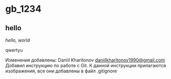 # gb_1234
## hello

*hello, world*


qwertyu

Изменения добавлены:
Daniil Kharitonov
daniilkharitonov1990@gmail.com
Добавил инструкцию по работе с Git.
К данной инструкции прилагаются изображения, все они добавлены в файл .gitignore
